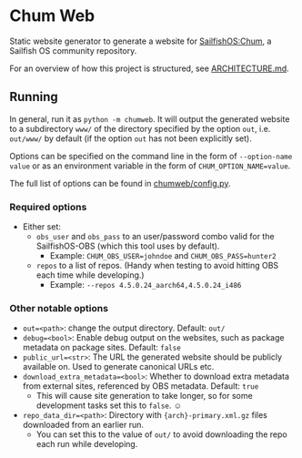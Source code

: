 # Chum Web
Static website generator to generate a website for [SailfishOS:Chum](https://github.com/sailfishos-chum/), a Sailfish OS community repository.

For an overview of how this project is structured, see [ARCHITECTURE.md](ARCHITECTURE.md).

## Running
In general, run it as `python -m chumweb`.  It will output the generated website to a subdirectory `www/` of the
directory specified by the option `out`, i.e. `out/www/` by default (if the option `out` has not been explicitly set).

Options can be specified on the command line in the form of `--option-name value` or
as an environment variable in the form of `CHUM_OPTION_NAME=value`.

The full list of options can be found in [chumweb/config.py](chumweb/config.py).

### Required options
* Either set:
  * `obs_user` and `obs_pass` to an user/password combo valid for the SailfishOS-OBS (which this tool uses by default).
    * Example: `CHUM_OBS_USER=johndoe` and `CHUM_OBS_PASS=hunter2`
  * `repos` to a list of repos.  (Handy when testing to avoid hitting OBS each time while developing.)
    * Example: `--repos 4.5.0.24_aarch64,4.5.0.24_i486`

### Other notable options
* `out=<path>`: change the output directory. Default: `out/`
* `debug=<bool>`: Enable debug output on the websites, such as package metadata on package sites.  Default: `false`
* `public_url=<str>`: The URL the generated website should be publicly available on.  Used to generate canonical URLs etc.
* `download_extra_metadata=<bool>`: Whether to download extra metadata from external sites, referenced by OBS metadata.  Default: `true`
  * This will cause site generation to take longer, so for some development tasks set this to `false`. ☺
* `repo_data_dir=<path>`: Directory with `{arch}-primary.xml.gz` files downloaded from an earlier run. 
  * You can set this to the value of `out/` to avoid downloading the repo each run while developing.

